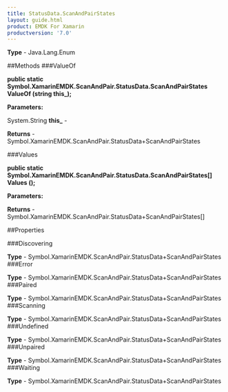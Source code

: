 ```yaml
---
title: StatusData.ScanAndPairStates
layout: guide.html
product: EMDK For Xamarin 
productversion: '7.0' 
---
```


    

**Type** - Java.Lang.Enum

##Methods
###ValueOf

**public static Symbol.XamarinEMDK.ScanAndPair.StatusData.ScanAndPairStates ValueOf (string this_);**


        

**Parameters:**

System.String **this_**  - 
        

**Returns** - Symbol.XamarinEMDK.ScanAndPair.StatusData+ScanAndPairStates

###Values

**public static Symbol.XamarinEMDK.ScanAndPair.StatusData.ScanAndPairStates[] Values ();**


        

**Parameters:**

**Returns** - Symbol.XamarinEMDK.ScanAndPair.StatusData+ScanAndPairStates[]

##Properties

###Discovering

        

**Type** - Symbol.XamarinEMDK.ScanAndPair.StatusData+ScanAndPairStates
###Error

        

**Type** - Symbol.XamarinEMDK.ScanAndPair.StatusData+ScanAndPairStates
###Paired

        

**Type** - Symbol.XamarinEMDK.ScanAndPair.StatusData+ScanAndPairStates
###Scanning

        

**Type** - Symbol.XamarinEMDK.ScanAndPair.StatusData+ScanAndPairStates
###Undefined

        

**Type** - Symbol.XamarinEMDK.ScanAndPair.StatusData+ScanAndPairStates
###Unpaired

        

**Type** - Symbol.XamarinEMDK.ScanAndPair.StatusData+ScanAndPairStates
###Waiting

        

**Type** - Symbol.XamarinEMDK.ScanAndPair.StatusData+ScanAndPairStates
